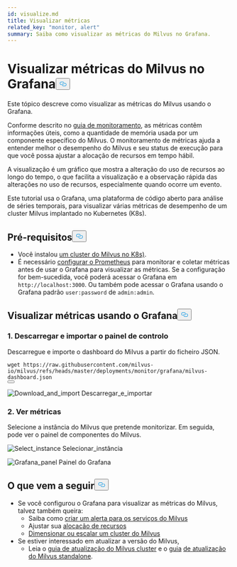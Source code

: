 ```yaml
---
id: visualize.md
title: Visualizar métricas
related_key: "monitor, alert"
summary: Saiba como visualizar as métricas do Milvus no Grafana.
---
```


<h1 id="Visualize-Milvus-Metrics-in-Grafana" class="common-anchor-header">Visualizar métricas do Milvus no Grafana<button data-href="#Visualize-Milvus-Metrics-in-Grafana" class="anchor-icon" translate="no">
      <svg translate="no"
        aria-hidden="true"
        focusable="false"
        height="20"
        version="1.1"
        viewBox="0 0 16 16"
        width="16"
      >
        <path
          fill="#0092E4"
          fill-rule="evenodd"
          d="M4 9h1v1H4c-1.5 0-3-1.69-3-3.5S2.55 3 4 3h4c1.45 0 3 1.69 3 3.5 0 1.41-.91 2.72-2 3.25V8.59c.58-.45 1-1.27 1-2.09C10 5.22 8.98 4 8 4H4c-.98 0-2 1.22-2 2.5S3 9 4 9zm9-3h-1v1h1c1 0 2 1.22 2 2.5S13.98 12 13 12H9c-.98 0-2-1.22-2-2.5 0-.83.42-1.64 1-2.09V6.25c-1.09.53-2 1.84-2 3.25C6 11.31 7.55 13 9 13h4c1.45 0 3-1.69 3-3.5S14.5 6 13 6z"
        ></path>
      </svg>
    </button></h1><p>Este tópico descreve como visualizar as métricas do Milvus usando o Grafana.</p>
<p>Conforme descrito no <a href="/docs/pt/v2.5.x/monitor.md">guia de monitoramento</a>, as métricas contêm informações úteis, como a quantidade de memória usada por um componente específico do Milvus. O monitoramento de métricas ajuda a entender melhor o desempenho do Milvus e seu status de execução para que você possa ajustar a alocação de recursos em tempo hábil.</p>
<p>A visualização é um gráfico que mostra a alteração do uso de recursos ao longo do tempo, o que facilita a visualização e a observação rápida das alterações no uso de recursos, especialmente quando ocorre um evento.</p>
<p>Este tutorial usa o Grafana, uma plataforma de código aberto para análise de séries temporais, para visualizar várias métricas de desempenho de um cluster Milvus implantado no Kubernetes (K8s).</p>
<h2 id="Prerequisites" class="common-anchor-header">Pré-requisitos<button data-href="#Prerequisites" class="anchor-icon" translate="no">
      <svg translate="no"
        aria-hidden="true"
        focusable="false"
        height="20"
        version="1.1"
        viewBox="0 0 16 16"
        width="16"
      >
        <path
          fill="#0092E4"
          fill-rule="evenodd"
          d="M4 9h1v1H4c-1.5 0-3-1.69-3-3.5S2.55 3 4 3h4c1.45 0 3 1.69 3 3.5 0 1.41-.91 2.72-2 3.25V8.59c.58-.45 1-1.27 1-2.09C10 5.22 8.98 4 8 4H4c-.98 0-2 1.22-2 2.5S3 9 4 9zm9-3h-1v1h1c1 0 2 1.22 2 2.5S13.98 12 13 12H9c-.98 0-2-1.22-2-2.5 0-.83.42-1.64 1-2.09V6.25c-1.09.53-2 1.84-2 3.25C6 11.31 7.55 13 9 13h4c1.45 0 3-1.69 3-3.5S14.5 6 13 6z"
        ></path>
      </svg>
    </button></h2><ul>
<li>Você instalou <a href="/docs/pt/v2.5.x/install_cluster-helm.md">um cluster do Milvus no K8s)</a>.</li>
<li>É necessário <a href="/docs/pt/v2.5.x/monitor.md">configurar o Prometheus</a> para monitorar e coletar métricas antes de usar o Grafana para visualizar as métricas. Se a configuração for bem-sucedida, você poderá acessar o Grafana em <code translate="no">http://localhost:3000</code>. Ou também pode acessar o Grafana usando o Grafana padrão <code translate="no">user:password</code> de <code translate="no">admin:admin</code>.</li>
</ul>
<h2 id="Visualize-metrics-using-Grafana" class="common-anchor-header">Visualizar métricas usando o Grafana<button data-href="#Visualize-metrics-using-Grafana" class="anchor-icon" translate="no">
      <svg translate="no"
        aria-hidden="true"
        focusable="false"
        height="20"
        version="1.1"
        viewBox="0 0 16 16"
        width="16"
      >
        <path
          fill="#0092E4"
          fill-rule="evenodd"
          d="M4 9h1v1H4c-1.5 0-3-1.69-3-3.5S2.55 3 4 3h4c1.45 0 3 1.69 3 3.5 0 1.41-.91 2.72-2 3.25V8.59c.58-.45 1-1.27 1-2.09C10 5.22 8.98 4 8 4H4c-.98 0-2 1.22-2 2.5S3 9 4 9zm9-3h-1v1h1c1 0 2 1.22 2 2.5S13.98 12 13 12H9c-.98 0-2-1.22-2-2.5 0-.83.42-1.64 1-2.09V6.25c-1.09.53-2 1.84-2 3.25C6 11.31 7.55 13 9 13h4c1.45 0 3-1.69 3-3.5S14.5 6 13 6z"
        ></path>
      </svg>
    </button></h2><h3 id="1-Download-and-import-dashboard" class="common-anchor-header">1. Descarregar e importar o painel de controlo</h3><p>Descarregue e importe o dashboard do Milvus a partir do ficheiro JSON.</p>
<pre><code translate="no">wget <span class="hljs-attr">https</span>:<span class="hljs-comment">//raw.githubusercontent.com/milvus-io/milvus/refs/heads/master/deployments/monitor/grafana/milvus-dashboard.json</span>
<button class="copy-code-btn"></button></code></pre>
<p>
  
   <span class="img-wrapper"> <img translate="no" src="/docs/v2.5.x/assets/import_dashboard.png" alt="Download_and_import" class="doc-image" id="download_and_import" />
   </span> <span class="img-wrapper"> <span>Descarregar_e_importar</span> </span></p>
<h3 id="2-View-metrics" class="common-anchor-header">2. Ver métricas</h3><p>Selecione a instância do Milvus que pretende monitorizar. Em seguida, pode ver o painel de componentes do Milvus.</p>
<p>
  
   <span class="img-wrapper"> <img translate="no" src="/docs/v2.5.x/assets/grafana_select.png" alt="Select_instance" class="doc-image" id="select_instance" />
   </span> <span class="img-wrapper"> <span>Selecionar_instância</span> </span></p>
<p>
  
   <span class="img-wrapper"> <img translate="no" src="/docs/v2.5.x/assets/grafana_panel.png" alt="Grafana_panel" class="doc-image" id="grafana_panel" />
   </span> <span class="img-wrapper"> <span>Painel do Grafana</span> </span></p>
<h2 id="Whats-next" class="common-anchor-header">O que vem a seguir<button data-href="#Whats-next" class="anchor-icon" translate="no">
      <svg translate="no"
        aria-hidden="true"
        focusable="false"
        height="20"
        version="1.1"
        viewBox="0 0 16 16"
        width="16"
      >
        <path
          fill="#0092E4"
          fill-rule="evenodd"
          d="M4 9h1v1H4c-1.5 0-3-1.69-3-3.5S2.55 3 4 3h4c1.45 0 3 1.69 3 3.5 0 1.41-.91 2.72-2 3.25V8.59c.58-.45 1-1.27 1-2.09C10 5.22 8.98 4 8 4H4c-.98 0-2 1.22-2 2.5S3 9 4 9zm9-3h-1v1h1c1 0 2 1.22 2 2.5S13.98 12 13 12H9c-.98 0-2-1.22-2-2.5 0-.83.42-1.64 1-2.09V6.25c-1.09.53-2 1.84-2 3.25C6 11.31 7.55 13 9 13h4c1.45 0 3-1.69 3-3.5S14.5 6 13 6z"
        ></path>
      </svg>
    </button></h2><ul>
<li>Se você configurou o Grafana para visualizar as métricas do Milvus, talvez também queira:<ul>
<li>Saiba como <a href="/docs/pt/v2.5.x/alert.md">criar um alerta para os serviços do Milvus</a></li>
<li>Ajustar sua <a href="/docs/pt/v2.5.x/allocate.md">alocação de recursos</a></li>
<li><a href="/docs/pt/v2.5.x/scaleout.md">Dimensionar ou escalar um cluster do Milvus</a></li>
</ul></li>
<li>Se estiver interessado em atualizar a versão do Milvus,<ul>
<li>Leia o <a href="/docs/pt/v2.5.x/upgrade_milvus_cluster-operator.md">guia de atualização do Milvus cluster</a> e o <a href="/docs/pt/v2.5.x/upgrade_milvus_cluster-operator.md">guia</a> <a href="/docs/pt/v2.5.x/upgrade_milvus_standalone-operator.md">de atualização do Milvus standalone</a>.</li>
</ul></li>
</ul>
